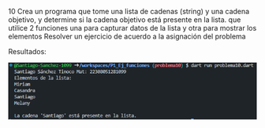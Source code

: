 10 Crea un programa que tome una lista de cadenas (string) y una cadena objetivo, y determine si la cadena objetivo está presente en la lista. que utilice 2 funciones una para capturar datos de la lista y otra para mostrar los elementos
Resolver un ejercicio de acuerdo a la asignación del problema

Resultados:

![alt text](image-6.png)